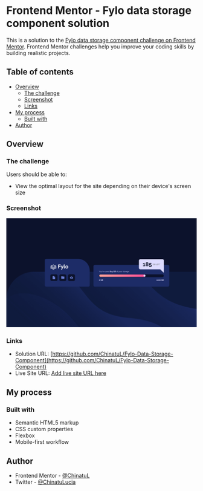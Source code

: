# Frontend Mentor - Fylo data storage component solution

This is a solution to the [Fylo data storage component challenge on Frontend Mentor](https://www.frontendmentor.io/challenges/fylo-data-storage-component-1dZPRbV5n). Frontend Mentor challenges help you improve your coding skills by building realistic projects.

## Table of contents

-   [Overview](#overview)
    -   [The challenge](#the-challenge)
    -   [Screenshot](#screenshot)
    -   [Links](#links)
-   [My process](#my-process)
    -   [Built with](#built-with)
-   [Author](#author)

## Overview

### The challenge

Users should be able to:

-   View the optimal layout for the site depending on their device's screen size

### Screenshot

![](./screenshots/fylo-data-storage-component-desktop-design.png)

### Links

-   Solution URL: [https://github.com/ChinatuL/Fylo-Data-Storage-Component](https://github.com/ChinatuL/Fylo-Data-Storage-Component)
-   Live Site URL: [Add live site URL here](https://your-live-site-url.com)

## My process

### Built with

-   Semantic HTML5 markup
-   CSS custom properties
-   Flexbox
-   Mobile-first workflow

## Author

-   Frontend Mentor - [@ChinatuL](https://www.frontendmentor.io/profile/ChinatuL)
-   Twitter - [@ChinatuLucia](https://www.twitter.com/ChinatuLucia)
